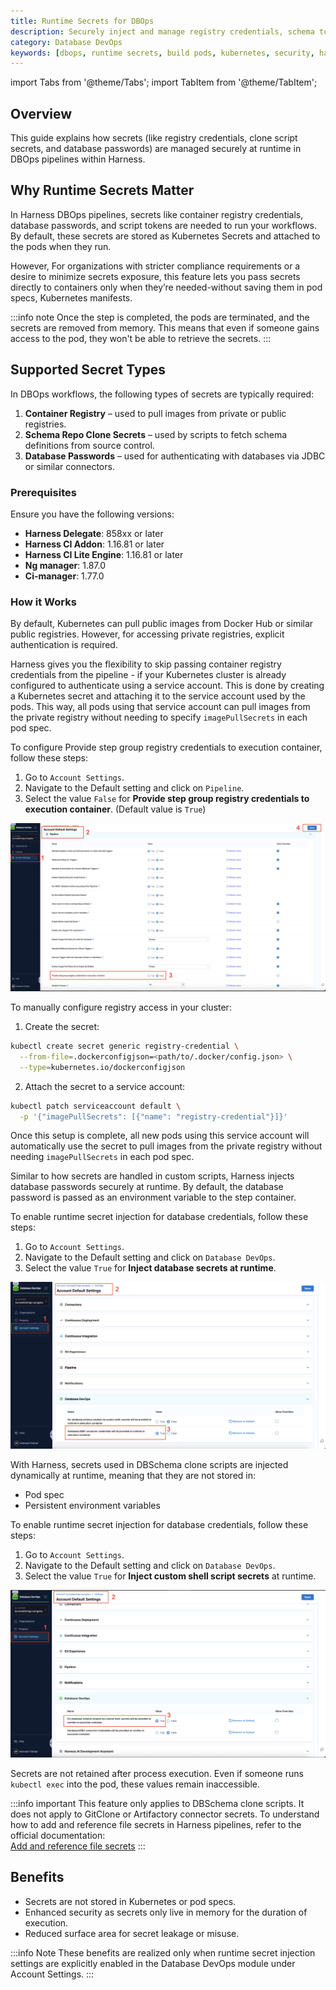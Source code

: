 ```yaml
---
title: Runtime Secrets for DBOps
description: Securely inject and manage registry credentials, schema tokens, and DB passwords at runtime in Harness DBOps pipelines—no secrets are persisted.
category: Database DevOps
keywords: [dbops, runtime secrets, build pods, kubernetes, security, harness, DevSecOps, secrets manager, Cloud Secret Manager, database management, devops, database security, database devops, database secrets, secrets management, data governance, data compliance] 
---
```


import Tabs from '@theme/Tabs';
import TabItem from '@theme/TabItem';

## Overview

This guide explains how secrets (like registry credentials, clone script secrets, and database passwords) are managed securely at runtime in DBOps pipelines within Harness.

## Why Runtime Secrets Matter

In Harness DBOps pipelines, secrets like container registry credentials, database passwords, and script tokens are needed to run your workflows. By default, these secrets are stored as Kubernetes Secrets and attached to the pods when they run.

However, For organizations with stricter compliance requirements or a desire to minimize secrets exposure, this feature lets you pass secrets directly to containers only when they’re needed-without saving them in pod specs, Kubernetes manifests.

:::info note
Once the step is completed, the pods are terminated, and the secrets are removed from memory. This means that even if someone gains access to the pod, they won't be able to retrieve the secrets.
:::

## Supported Secret Types

In DBOps workflows, the following types of secrets are typically required:

1. **Container Registry** – used to pull images from private or public registries.
2. **Schema Repo Clone Secrets** – used by scripts to fetch schema definitions from source control.
3. **Database Passwords** – used for authenticating with databases via JDBC or similar connectors.

### Prerequisites

Ensure you have the following versions:
- **Harness Delegate**: 858xx or later
- **Harness CI Addon**: 1.16.81 or later
- **Harness CI Lite Engine**: 1.16.81 or later
- **Ng manager**: 1.87.0
- **Ci-manager**: 1.77.0

### How it Works

<Tabs>
<TabItem value="Container Registry">
By default, Kubernetes can pull public images from Docker Hub or similar public registries. However, for accessing private registries, explicit authentication is required.

Harness gives you the flexibility to skip passing container registry credentials from the pipeline - if your Kubernetes cluster is already configured to authenticate using a service account. This is done by creating a Kubernetes secret and attaching it to the service account used by the pods. This way, all pods using that service account can pull images from the private registry without needing to specify `imagePullSecrets` in each pod spec. 

To configure Provide step group registry credentials to execution container, follow these steps:

1. Go to `Account Settings`.
2. Navigate to the Default setting and click on `Pipeline`.
3. Select the value `False` for **Provide step group registry credentials to execution container**. (Default value is `True`)

![StepGroup Registry Credentials](../static/db-devops-container-registry.png)

To manually configure registry access in your cluster:

1. Create the secret:

```bash
kubectl create secret generic registry-credential \
  --from-file=.dockerconfigjson=<path/to/.docker/config.json> \
  --type=kubernetes.io/dockerconfigjson
```

2. Attach the secret to a service account:

```bash
kubectl patch serviceaccount default \
  -p '{"imagePullSecrets": [{"name": "registry-credential"}]}'
```

Once this setup is complete, all new pods using this service account will automatically use the secret to pull images from the private registry without needing `imagePullSecrets` in each pod spec.

</TabItem>

<TabItem value="Database Passwords">
Similar to how secrets are handled in custom scripts, Harness injects database passwords securely at runtime.
By default, the database password is passed as an environment variable to the step container. 

To enable runtime secret injection for database credentials, follow these steps:

1. Go to `Account Settings`.
2. Navigate to the Default setting and click on `Database DevOps`.
3. Select the value `True` for **Inject database secrets at runtime**.

![Enabling Secrets on DB Module](../static/db-devops-runtime-db-secrets.png)

</TabItem>

<TabItem value="Custom Script Secrets">

With Harness, secrets used in DBSchema clone scripts are injected dynamically at runtime, meaning that they are not stored in:
- Pod spec
- Persistent environment variables

To enable runtime secret injection for database credentials, follow these steps:

1. Go to `Account Settings`.
2. Navigate to the Default setting and click on `Database DevOps`.
3. Select the value `True` for **Inject custom shell script secrets** at runtime.

![Enabling Secrets on DB Module](../static/db-devops-runtime-custom-secrets.png)

Secrets are not retained after process execution. Even if someone runs `kubectl exec` into the pod, these values remain inaccessible.

:::info important
This feature only applies to DBSchema clone scripts. It does not apply to GitClone or Artifactory connector secrets.
To understand how to add and reference file secrets in Harness pipelines, refer to the official documentation:  
[Add and reference file secrets](https://developer.harness.io/docs/platform/secrets/add-file-secrets#reference-by-id)
:::

</TabItem>
</Tabs>

## Benefits

- Secrets are not stored in Kubernetes or pod specs.
- Enhanced security as secrets only live in memory for the duration of execution.
- Reduced surface area for secret leakage or misuse.

:::info Note
These benefits are realized only when runtime secret injection settings are explicitly enabled in the Database DevOps module under Account Settings.
:::
